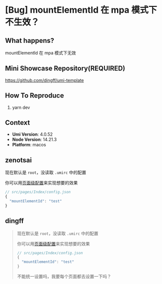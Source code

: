 # [Bug] mountElementId 在 mpa 模式下不生效？

<!--
感谢您向我们反馈问题，为了高效的解决问题，我们期望你能提供以下信息：
-->

## What happens?

<!-- A clear and concise description of what the bug is. -->
<!-- 清晰的描述下遇到的问题。-->

mountElementId 在 mpa 模式下无效

## Mini Showcase Repository(REQUIRED)

https://github.com/dingff/umi-template

<!-- 为节约大家的时间，无复现步骤的 ISSUE 会被关闭，提供之后再 REOPEN -->
<!-- YOUR_REPOSITORY_URL on github or stackbliz -->

## How To Reproduce

1. yarn dev
<!-- 请提供复现链接/步骤，错误日志以及相关配置 -->

## Context

- **Umi Version**: 4.0.52
- **Node Version**: 14.21.3
- **Platform**: macos

## zenotsai

现在默认是 `root`，没读取 `.umirc` 中的配置

你可以用[页面级配置](https://umijs.org/docs/guides/mpa#configjson)来实现想要的效果

```js
// src/pages/Index/config.json
{
  "mountElementId": "test"
}

```

## dingff

> 现在默认是 `root`，没读取 `.umirc` 中的配置
>
> 你可以用[页面级配置](https://umijs.org/docs/guides/mpa#configjson)来实现想要的效果
>
> ```js
> // src/pages/Index/config.json
> {
>   "mountElementId": "test"
> }
> ```
>
> 不能统一设置吗，我要每个页面都去设置一下吗？
